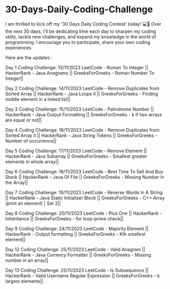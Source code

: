 # 30-Days-Daily-Coding-Challenge
I am thrilled to kick off my '30 Days Daily Coding Contest' today! 💻📅 Over the next 30 days, I'll be dedicating time each day to sharpen my coding skills, tackle new challenges, and expand my knowledge in the world of programming. I encourage you to participate, share your own coding experiences

Here are the updates :

Day 1 Coding Challenge: 13/11/2023 LeetCode - Roman To Integer || HackerRank - Java Anagrams || GreeksForGreeks - Roman Number To Integer||

Day 2 Coding Challenge: 14/11/2023 LeetCode - Remove Duplicates from Sorted Array || HackerRank - Java Loops II || GreeksForGreeks - Finding middle element in a linked list||

Day 3 Coding Challenge: 15/11/2023 LeetCode - Palindrome Number || HackerRank - Java Output Formatting || GreeksForGreeks - k if two arrays are equal or not||

Day 4 Coding Challenge: 16/11/2023 LeetCode - Remove Duplicates from Sorted Array II || HackerRank - Java String Tokens || GreeksForGreeks - Number of occurrence||

Day 5 Coding Challenge: 17/11/2023 LeetCode - Remove Element || HackerRank - Java Subarray || GreeksForGreeks - Smallest greater elements in whole array||

Day 6 Coding Challenge: 18/11/2023 LeetCode - Best Time To Sell And Buy Stock || HackerRank - Java Of File || GreeksForGreeks - Missing Number in the Array||

Day 7 Coding Challenge: 19/11/2023 LeetCode - Reverse Words In A String || HackerRank - Java Static Initializer Block || GreeksForGreeks - 
C++ Array (print an element) | Set 2||

Day 8 Coding Challenge: 20/11/2023 LeetCode - Plus One || HackerRank - Inheritance || GreeksForGreeks - for loop-prime check||

Day 9 Coding Challenge: 24/11/2023 LeetCode - Majority Element || HackerRank - Output formatting  || GreeksForGreeks - Kth smallest element||

Day 12 Coding Challenge: 25/11/2023 LeetCode - Valid Anagram || HackerRank - Java Currency Formatter  || GreeksForGreeks - Missing number in an array||

Day 13 Coding Challenge: 25/11/2023 LeetCode - Is Subsequence || HackerRank - Valid Username Regular Expression  || GreeksForGreeks - k largest elements||
